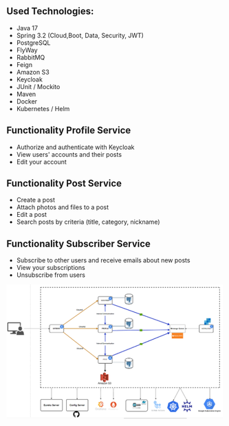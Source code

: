 
## Used Technologies:
* Java 17
* Spring 3.2 (Cloud,Boot, Data, Security, JWT)
* PostgreSQL
* FlyWay
* RabbitMQ
* Feign
* Amazon S3
* Keycloak
* JUnit / Mockito
* Maven
* Docker
* Kubernetes / Helm

## Functionality Profile Service
* Authorize and authenticate with Keycloak
* View users' accounts and their posts
*  Edit your account

## Functionality Post Service
* Create a post
* Attach photos and files to a post
* Edit a post
* Search posts by criteria (title, category, nickname)

## Functionality Subscriber Service
* Subscribe to other users and receive emails about new posts
* View your subscriptions
* Unsubscribe from users 


![Diagram](https://github.com/EGOBenCoco/photo_ReadMe/blob/main/diagrama.PNG?raw=true)
